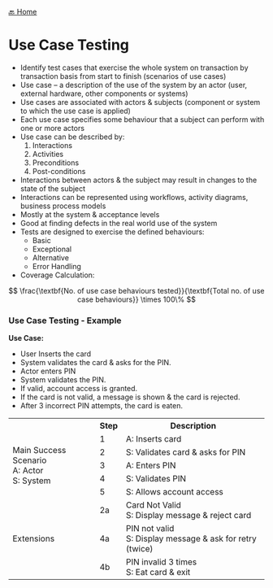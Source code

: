 [🔙 Home](../home.md)

# Use Case Testing
* Identify test cases that exercise the whole system on transaction by transaction basis from start to finish (scenarios of use cases)
* Use case – a description of the use of the system by an actor (user, external hardware, other components or systems)
* Use cases are associated with actors & subjects (component or system to which the use case is applied)
* Each use case specifies some behaviour that a subject can perform with one or more actors
* Use case can be described by:
  1. Interactions
  2. Activities
  3. Preconditions
  4. Post-conditions
* Interactions between actors & the subject may result in changes to the state of the subject
* Interactions can be represented using workflows, activity diagrams, business process models
* Mostly at the system & acceptance levels
* Good at finding defects in the real world use of the system
* Tests are designed to exercise the defined behaviours:
  * Basic
  * Exceptional
  * Alternative
  * Error Handling
* Coverage Calculation:

$$
\frac{\textbf{No. of use case behaviours tested}}{\textbf{Total no. of use case behaviours}} \times 100\%
$$

### Use Case Testing - Example
**Use Case:**
* User Inserts the card
* System validates the card & asks for the PIN.
* Actor enters PIN 
* System validates the PIN. 
* If valid, account access is granted.
* If the card is not valid, a message is shown & the card is rejected. 
* After 3 incorrect PIN attempts, the card is eaten.

<table>
  <tr>
    <th style="background-colour: #787676;"></th>
    <th style="background-colour: #787676;">Step</th>
    <th style="background-colour: #787676;">Description</th>
  </tr>
  <tr>
    <td rowspan="5">Main Success Scenario<br>A: Actor<br> S: System</td>
    <td>1</td>
    <td>A: Inserts card</td>
  </tr>
  <tr>
    <td>2</td>
    <td>S: Validates card & asks for PIN</td>
  </tr>
 <tr>
    <td>3</td>
    <td>A: Enters PIN</td>
  </tr>
 <tr>
    <td>4</td>
    <td>S: Validates PIN</td>
  </tr>
 <tr>
    <td>5</td>
    <td>S: Allows account access</td>
  </tr>
  <tr>
    <td rowspan="3">Extensions</td>
    <td>2a</td>
    <td>Card Not Valid<br>S: Display message & reject card</td>
  </tr>
  <tr>
    <td>4a</td>
    <td>PIN not valid<br>S: Display message & ask for retry (twice)</td>
  </tr> 
  <tr>
    <td>4b</td>
    <td>PIN invalid 3 times<br>S: Eat card & exit</td>
  </tr>
</table>